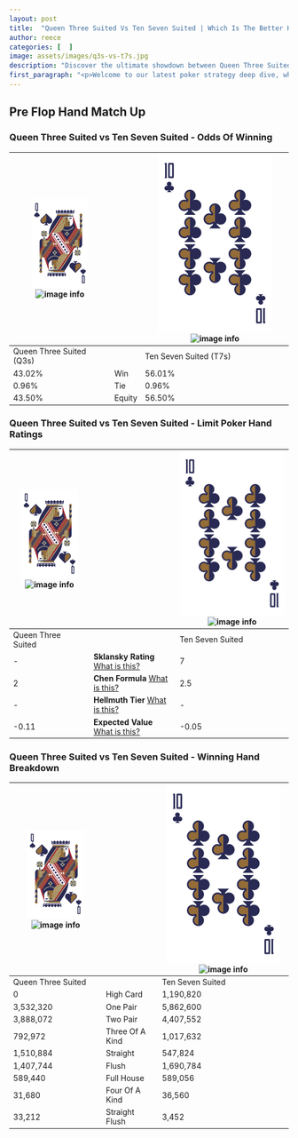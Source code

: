 ```yaml
---
layout: post
title:  "Queen Three Suited Vs Ten Seven Suited | Which Is The Better Hand In Poker? A Complete Guide"
author: reece
categories: [  ]
image: assets/images/q3s-vs-t7s.jpg
description: "Discover the ultimate showdown between Queen Three Suited and Ten Seven Suited in poker! Uncover the odds, strategies, and scenarios where one hand triumphs over the other. Get ready to up your poker game with this thrilling analysis."
first_paragraph: "<p>Welcome to our latest poker strategy deep dive, where we're pitting two distinct hands against each other in a high-stakes showdown: Queen Three Suited vs Ten Seven Suited.</p><p>In the dynamic world of poker, every decision counts, and knowing which hand holds the upper hand is key to your success at the table.</p><p>In this article, we'll dissect these two hands, explore the scenarios where one dominates the other, and equip you with the knowledge to make strategic choices that can tip the odds in your favor.</p><p>Get ready to unravel the intriguing dynamics of these poker hands and elevate your game to new heights.</p>"
---
```




[comment]: # (sp0)

## Pre Flop Hand Match Up

<div class="table hand-ratings" markdown="1"> 



### Queen Three Suited vs Ten Seven Suited - Odds Of Winning


    
| ![image info](assets/images/hand1/Q.png) ![image info](assets/images/hand1/3s.png) |  | ![image info](assets/images/hand2/T.png) ![image info](assets/images/hand2/7s.png) |
| -------- | -------- | -------- |
| Queen Three Suited (Q3s) |  | Ten Seven Suited (T7s) |
| 43.02% | Win | 56.01% |
| 0.96% | Tie | 0.96% |
| 43.50% | Equity | 56.50% |




[comment]: # (sp1)



### Queen Three Suited vs Ten Seven Suited - Limit Poker Hand Ratings


    
| ![image info](assets/images/hand1/Q.png) ![image info](assets/images/hand1/3s.png) |  | ![image info](assets/images/hand2/T.png) ![image info](assets/images/hand2/7s.png) |
| -------- | -------- | -------- |
| Queen Three Suited |  | Ten Seven Suited |
| - | **Sklansky Rating** [What is this?](/sklansky-rating-explained) | 7 |
| 2 | **Chen Formula** [What is this?](/chen-formula-explained) | 2.5 |
| - | **Hellmuth Tier** [What is this?](/Hellmuth-tier-explained) | - |
| -0.11 | **Expected Value** [What is this?](/expected-value-explained) | -0.05 |




[comment]: # (sp2)



### Queen Three Suited vs Ten Seven Suited - Winning Hand Breakdown


    
| ![image info](assets/images/hand1/Q.png) ![image info](assets/images/hand1/3s.png) |  | ![image info](assets/images/hand2/T.png) ![image info](assets/images/hand2/7s.png) |
| -------- | -------- | -------- |
| Queen Three Suited |  | Ten Seven Suited |
| 0 | High Card | 1,190,820 |
| 3,532,320 | One Pair | 5,862,600 |
| 3,888,072 | Two Pair | 4,407,552 |
| 792,972 | Three Of A Kind | 1,017,632 |
| 1,510,884 | Straight | 547,824 |
| 1,407,744 | Flush | 1,690,784 |
| 589,440 | Full House | 589,056 |
| 31,680 | Four Of A Kind | 36,560 |
| 33,212 | Straight Flush | 3,452 |




[comment]: # (sp3)



</div>

[comment]: # (sp4)



[comment]: # (sp5)

